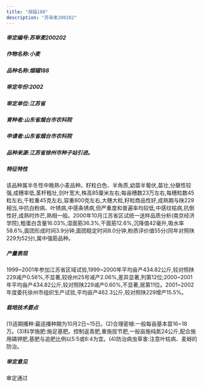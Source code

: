 ```yaml
---
title: "烟辐188"
description: "苏审麦200202"
---
```

##### 审定编号:苏审麦200202

##### 作物名称:小麦

##### 品种名称:烟辐188

##### 审定年份:2002

##### 审定单位:江苏省

##### 育种者:山东省烟台市农科院

##### 申请者:山东省烟台市农科院

##### 品种来源:江苏省徐州市种子站引进。

##### 特征特性
该品种属半冬性中晚熟小麦品种。籽粒白色、半角质,幼苗半葡伏,苗壮,分蘖性较强,成穗率低,茎杆粗壮,剑叶宽大,株高85厘米左右;每亩穗数23万左右,每穗粒数45粒左右,千粒重45克左右,容重800克左右,大穗大粒,籽粒商品性好,成熟期与陕229相当,中抗白粉病、叶锈病,中感条锈病,但严重度和普遍率均较低,中感纹枯病,抗倒性好,成熟时炸芒,熟相一般。2000年10月江苏省区试统一送样品质分析(南京经济学院),粗蛋白含量16.03%,湿面筋36.3%,干面筋12.6%,沉降值42毫升,吸水率58.6%,面团形成时间3.9分钟,面团稳定时间8.0分钟,粉质评价值55分(同年对照陕229为52分),属中强筋品种。

##### 产量表现
1999~2001年参加江苏省区域试验,1999~2000年平均亩产434.82公斤,较对照陕229减产0.56%,不显著,较徐州25号减产2.06%,差异显著,列第12位;2000~2001年平均亩产434.82公斤,较对照陕229减产0.60%,不显著,居第11位。2001~2002年度委托徐州市组织生产试验,平均亩产462.3公斤,较对照陕229增产15.5%。

##### 栽培技术要点
(1)适期播种:最适播种期为10月2日~15日。(2)合理密植:一般每亩基本苗16~18万。(3)科学施肥:施足基肥。控制返青肥,重施拔节肥,一般亩施纯氮24公斤,配合施用磷钾肥,基肥与追肥比例以5∶5或6∶4为宜。(4)防治病虫草害:注意叶枯病、麦蚜的防治。

##### 审定意见
审定通过
